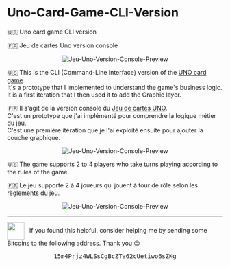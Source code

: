 # Uno-Card-Game-CLI-Version

:us: Uno card game CLI version  

:fr: Jeu de cartes Uno version console  

<p align="center">
  <img src="https://raw.githubusercontent.com/stoufa/Jeu-Uno-Version-Console/master/uno-console.gif" alt="Jeu-Uno-Version-Console-Preview"/>
</p>

:us: This is the CLI (Command-Line Interface) version of the [UNO card game](https://en.wikipedia.org/wiki/Uno_(card_game)).  
It's a prototype that I implemented to understand the game's business logic.  
It is a first iteration that I then used it to add the Graphic layer.  

:fr: Il s'agit de la version console du [Jeu de cartes UNO](https://fr.wikipedia.org/wiki/Uno).  
C'est un prototype que j'ai implémenté pour comprendre la logique métier du jeu.  
C'est une première itération que je l'ai exploité ensuite pour ajouter la couche graphique.  

<p align="center">
  <img src="https://raw.githubusercontent.com/stoufa/Jeu-Uno-Version-Console/master/uno.jpg" alt="Jeu-Uno-Version-Console-Preview"/>
</p>

:us: The game supports 2 to 4 players who take turns playing according to the rules of the game.  

:fr: Le jeu supporte 2 à 4 joueurs qui jouent à tour de rôle selon les règlements du jeu.  

<p align="center">
  <img src="https://raw.githubusercontent.com/stoufa/Jeu-Uno-Version-Console/master/screenshots/2.PNG" alt="Jeu-Uno-Version-Console-Preview"/>
</p>

<hr>

<img src="https://emojis.slackmojis.com/emojis/images/1485555744/1681/bitcoin.png" valign="middle" width="40" /> &nbsp; If you found this helpful, consider helping me by sending some Bitcoins to the following address. Thank you 😊

<pre align="center">
15m4Prjz4WLSsCgBcZTa62cUetiwo6sZKg
</pre>
